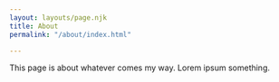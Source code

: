 ```yaml
---
layout: layouts/page.njk
title: About
permalink: "/about/index.html"

---
```

This page is about whatever comes my way. Lorem ipsum something.